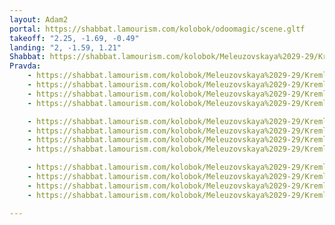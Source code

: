 ```yaml
---
layout: Adam2
portal: https://shabbat.lamourism.com/kolobok/odoomagic/scene.gltf
takeoff: "2.25, -1.69, -0.49"
landing: "2, -1.59, 1.21"
Shabbat: https://shabbat.lamourism.com/kolobok/Meleuzovskaya%2029-29/Kremlin/%D0%A7%D0%B5%D0%B1%D1%83%D1%80%D0%B0%D1%88%D0%BA%D0%B0.mp4
Pravda:
    - https://shabbat.lamourism.com/kolobok/Meleuzovskaya%2029-29/Kremlin/TelAviv.jpg
    - https://shabbat.lamourism.com/kolobok/Meleuzovskaya%2029-29/Kremlin/TelAviv.jpg
    - https://shabbat.lamourism.com/kolobok/Meleuzovskaya%2029-29/Kremlin/TelAviv.jpg
    - https://shabbat.lamourism.com/kolobok/Meleuzovskaya%2029-29/Kremlin/TelAviv.jpg

    - https://shabbat.lamourism.com/kolobok/Meleuzovskaya%2029-29/Kremlin/TelAviv.jpg
    - https://shabbat.lamourism.com/kolobok/Meleuzovskaya%2029-29/Kremlin/TelAviv.jpg
    - https://shabbat.lamourism.com/kolobok/Meleuzovskaya%2029-29/Kremlin/TelAviv.jpg
    - https://shabbat.lamourism.com/kolobok/Meleuzovskaya%2029-29/Kremlin/TelAviv.jpg

    - https://shabbat.lamourism.com/kolobok/Meleuzovskaya%2029-29/Kremlin/TelAviv.jpg
    - https://shabbat.lamourism.com/kolobok/Meleuzovskaya%2029-29/Kremlin/TelAviv.jpg
    - https://shabbat.lamourism.com/kolobok/Meleuzovskaya%2029-29/Kremlin/TelAviv.jpg
    - https://shabbat.lamourism.com/kolobok/Meleuzovskaya%2029-29/Kremlin/TelAviv.jpg

---
```


